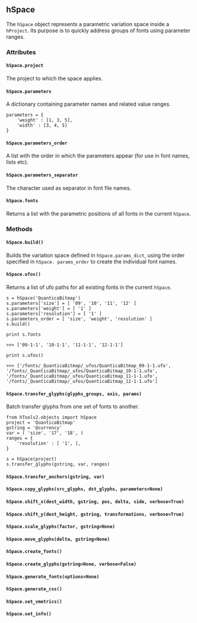 ## hSpace

The `hSpace` object represents a parametric variation space inside a `hProject`. Its purpose is to quickly address groups of fonts using parameter ranges.

### Attributes

#### `hSpace.project`

The project to which the space applies.

#### `hSpace.parameters`

A dictionary containing parameter names and related value ranges.

    parameters = {
        'weight' : [1, 3, 5],
        'width' : [3, 4, 5]
    }

#### `hSpace.parameters_order`

A list with the order in which the parameters appear (for use in font names, lists etc).

#### `hSpace.parameters_separator`

The character used as separator in font file names.

#### `hSpace.fonts`

Returns a list with the parametric positions of all fonts in the current `hSpace`.


### Methods

#### `hSpace.build()`

Builds the variation space defined in `hSpace.params_dict`, using the order specified in `hSpace. params_order` to create the individual font names.

#### `hSpace.ufos()`

Returns a list of ufo paths for all existing fonts in the current `hSpace`.

    s = hSpace('QuanticaBitmap')
    s.parameters['size'] = [ '09', '10', '11', '12' ]
    s.parameters['weight'] = [ '1' ]
    s.parameters['resolution'] = [ '1' ]
    s.parameters_order = [ 'size', 'weight', 'resolution' ]
    s.build()

    print s.fonts

    >>> ['09-1-1', '10-1-1', '11-1-1', '12-1-1']

    print s.ufos()

    >>> ['/fonts/_QuanticaBitmap/_ufos/QuanticaBitmap_09-1-1.ufo', '/fonts/_QuanticaBitmap/_ufos/QuanticaBitmap_10-1-1.ufo', '/fonts/_QuanticaBitmap/_ufos/QuanticaBitmap_11-1-1.ufo', '/fonts/_QuanticaBitmap/_ufos/QuanticaBitmap_12-1-1.ufo']

#### `hSpace.transfer_glyphs(glyphs_groups, axis, params)`

Batch transfer glyphs from one set of fonts to another.

    from hTools2.objects import hSpace
    project = 'QuanticaBitmap'
    gstring = '@currency'
    var = ( 'size', '17', '18', )
    ranges = {
        'resolution' : [ '1', ],
    }

    s = hSpace(project)
    s.transfer_glyphs(gstring, var, ranges)

#### `hSpace.transfer_anchors(gstring, var)`

#### `hSpace.copy_glyphs(src_glyphs, dst_glyphs, parameters=None)`

#### `hSpace.shift_x(dest_width, gstring, pos, delta, side, verbose=True)`

#### `hSpace.shift_y(dest_height, gstring, transformations, verbose=True)`

#### `hSpace.scale_glyphs(factor, gstring=None)`

#### `hSpace.move_glyphs(delta, gstring=None)`

#### `hSpace.create_fonts()`

#### `hSpace.create_glyphs(gstring=None, verbose=False)`

#### `hSpace.generate_fonts(options=None)`

#### `hSpace.generate_css()`

#### `hSpace.set_vmetrics()`

#### `hSpace.set_info()`
